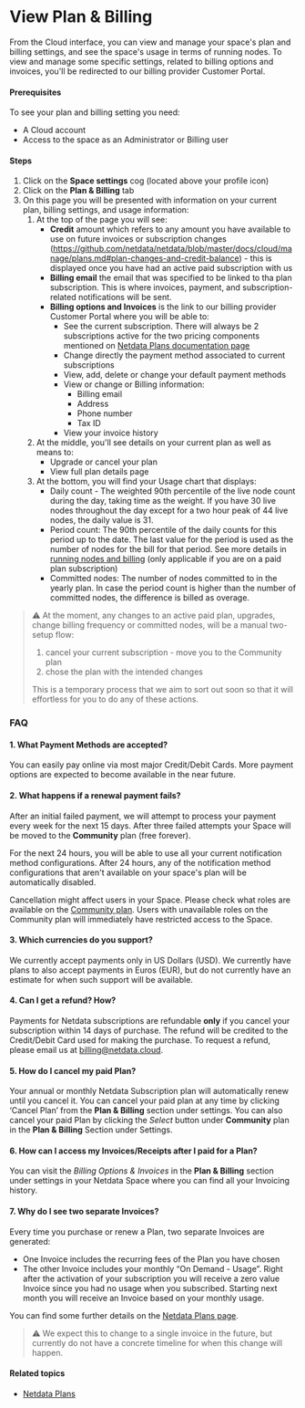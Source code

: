 # View Plan & Billing

From the Cloud interface, you can view and manage your space's plan and billing settings, and see the space's usage in terms of running nodes.
To view and manage some specific settings, related to billing options and invoices, you'll be redirected to our billing provider Customer Portal.

#### Prerequisites

To see your plan and billing setting you need:

- A Cloud account
- Access to the space as an Administrator or Billing user

#### Steps

1. Click on the **Space settings** cog (located above your profile icon)
1. Click on the **Plan & Billing** tab
1. On this page you will be presented with information on your current plan, billing settings, and usage information:
   1. At the top of the page you will see:
      * **Credit** amount which refers to any amount you have available to use on future invoices or subscription changes (https://github.com/netdata/netdata/blob/master/docs/cloud/manage/plans.md#plan-changes-and-credit-balance) - this is displayed once you have had an active paid subscription with us
      * **Billing email** the email that was specified to be linked to tha plan subscription. This is where invoices, payment, and subscription-related notifications will be sent.
      * **Billing options and Invoices** is the link to our billing provider Customer Portal where you will be able to:
         * See the current subscription. There will always be 2 subscriptions active for the two pricing components mentioned on [Netdata Plans documentation page](https://github.com/netdata/netdata/blob/master/docs/cloud/manage/plans.md#plans)
         * Change directly the payment method associated to current subscriptions
         * View, add, delete or change your default payment methods
         * View or change or Billing information:
            * Billing email
            * Address
            * Phone number
            * Tax ID
         * View your invoice history
   1. At the middle, you'll see details on your current plan as well as means to:
      * Upgrade or cancel your plan
      * View full plan details page
   1. At the bottom, you will find your Usage chart that displays:
      * Daily count - The weighted 90th percentile of the live node count during the day, taking time as the weight. If you have 30 live nodes throughout the day
      except for a two hour peak of 44 live nodes, the daily value is 31.
      * Period count: The 90th percentile of the daily counts for this period up to the date. The last value for the period is used as the number of nodes for the bill for that period. See more details in [running nodes and billing](https://github.com/netdata/netdata/blob/master/docs/cloud/manage/plans.md#running-nodes-and-billing) (only applicable if you are on a paid plan subscription)
      * Committed nodes: The number of nodes committed to in the yearly plan. In case the period count is higher than the number of committed nodes, the difference is billed as overage.

> ⚠️ At the moment, any changes to an active paid plan, upgrades, change billing frequency or committed nodes, will be a manual two-setup flow:
> 1. cancel your current subscription - move you to the Community plan
> 2. chose the plan with the intended changes
>
> This is a temporary process that we aim to sort out soon so that it will effortless for you to do any of these actions.

### FAQ

#### 1. What Payment Methods are accepted?

You can easily pay online via most major Credit/Debit Cards. More payment options are expected to become available in the near future.   

#### 2. What happens if a renewal payment fails?

After an initial failed payment, we will attempt to process your payment every week for the next 15 days. After three failed attempts your Space will be moved to the **Community** plan (free forever). 

For the next 24 hours, you will be able to use all your current notification method configurations. After 24 hours, any of the notification method configurations that aren't available on your space's plan will be automatically disabled.

Cancellation might affect users in your Space. Please check what roles are available on the [Community plan](https://learn.netdata.cloud/docs/nightly/concepts/netdata-plans#areas-impacted-by-plans). Users with unavailable roles on the Community plan will immediately have restricted access to the Space.

 #### 3. Which currencies do you support?

We currently accept payments only in US Dollars (USD). We currently have plans to also accept payments in Euros (EUR), but do not currently have an estimate for when such support will be available.

#### 4. Can I get a refund? How?

Payments for Netdata subscriptions are refundable **only** if you cancel your subscription within 14 days of purchase. The refund will be credited to the Credit/Debit Card used for making the purchase. To request a refund, please email us at [billing@netdata.cloud](mailto:billing@netdata.cloud).
            
#### 5. How do I cancel my paid Plan?

Your annual or monthly Netdata Subscription plan will automatically renew until you cancel it. You can cancel your paid plan at any time by clicking ‘Cancel Plan’ from the **Plan & Billing** section under settings. You can also cancel your paid Plan by clicking the _Select_ button under **Community** plan in the **Plan & Billing** Section under Settings. 

#### 6. How can I access my Invoices/Receipts after I paid for a Plan?

You can visit the _Billing Options & Invoices_ in the **Plan & Billing** section under settings in your Netdata Space where you can find all your Invoicing history.

#### 7. Why do I see two separate Invoices? 

Every time you purchase or renew a Plan, two separate Invoices are generated:

- One Invoice includes the recurring fees of the Plan you have chosen 
- The other Invoice includes your monthly “On Demand - Usage”.
         Right after the activation of your subscription you will receive a zero value Invoice
         since you had no usage when you subscribed. Starting next month
         you will receive an Invoice based on your monthly usage.

You can find some further details on the [Netdata Plans page](https://github.com/netdata/netdata/blob/master/docs/cloud/manage/plans.md#plans).

> ⚠️ We expect this to change to a single invoice in the future, but currently do not have a concrete timeline for when this change will happen.


#### Related topics

- [Netdata Plans](https://github.com/netdata/netdata/blob/master/docs/cloud/manage/plans.md)
